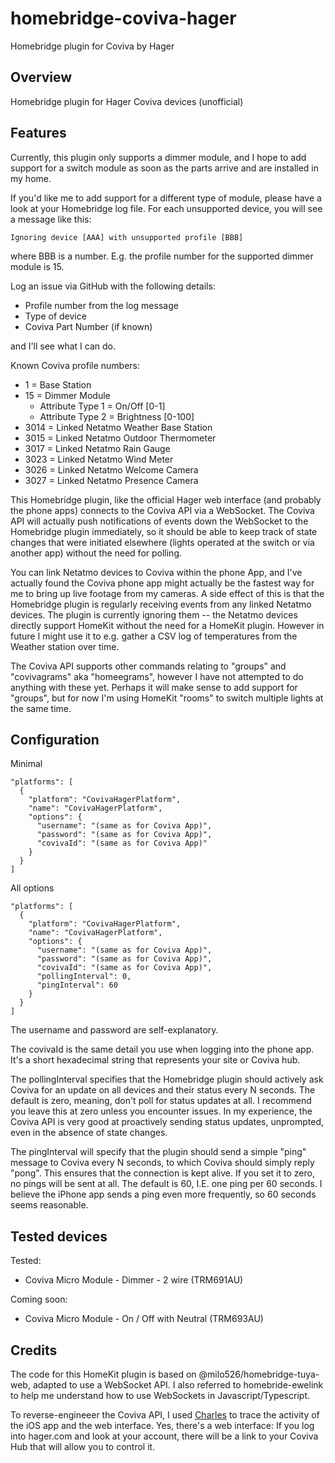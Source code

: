 # homebridge-coviva-hager
Homebridge plugin for Coviva by Hager

## Overview

Homebridge plugin for Hager Coviva devices (unofficial)

## Features

Currently, this plugin only supports a dimmer module, and I hope to add support for a switch
module as soon as the parts arrive and are installed in my home.

If you'd like me to add support for a different type of module, please have a look at your
Homebridge log file.  For each unsupported device, you will see a message like this:

```
Ignoring device [AAA] with unsupported profile [BBB]
```

where BBB is a number.  E.g. the profile number for the supported dimmer module is 15.

Log an issue via GitHub with the following details:

* Profile number from the log message
* Type of device
* Coviva Part Number (if known)

and I'll see what I can do.

Known Coviva profile numbers:

* 1    = Base Station
* 15   = Dimmer Module
	* Attribute Type 1 = On/Off [0-1]
	* Attribute Type 2 = Brightness [0-100]
* 3014 = Linked Netatmo Weather Base Station
* 3015 = Linked Netatmo Outdoor Thermometer
* 3017 = Linked Netatmo Rain Gauge
* 3023 = Linked Netatmo Wind Meter
* 3026 = Linked Netatmo Welcome Camera
* 3027 = Linked Netatmo Presence Camera

This Homebridge plugin, like the official Hager web interface (and probably the phone apps)
connects to the Coviva API via a WebSocket.  The Coviva API will actually push notifications
of events down the WebSocket to the Homebridge plugin immediately, so it should be able to
keep track of state changes that were initiated elsewhere (lights operated at the switch or
via another app) without the need for polling.

You can link Netatmo devices to Coviva within the phone App, and I've actually found the Coviva
phone app might actually be the fastest way for me to bring up live footage from my cameras.
A side effect of this is that the Homebridge plugin is regularly receiving events from
any linked Netatmo devices.  The plugin is currently ignoring them -- the Netatmo devices
directly support HomeKit without the need for a HomeKit plugin.  However in future I might
use it to e.g. gather a CSV log of temperatures from the Weather station over time.

The Coviva API supports other commands relating to "groups" and "covivagrams" aka "homeegrams",
however I have not attempted to do anything with these yet.  Perhaps it will make sense to
add support for "groups", but for now I'm using HomeKit "rooms" to switch multiple lights at
the same time.

## Configuration

Minimal

```
"platforms": [
  {
    "platform": "CovivaHagerPlatform",
    "name": "CovivaHagerPlatform",
    "options": {
      "username": "(same as for Coviva App)",
      "password": "(same as for Coviva App)",
      "covivaId": "(same as for Coviva App)"
    }
  }
]
```

All options

```
"platforms": [
  {
    "platform": "CovivaHagerPlatform",
    "name": "CovivaHagerPlatform",
    "options": {
      "username": "(same as for Coviva App)",
      "password": "(same as for Coviva App)",
      "covivaId": "(same as for Coviva App)",
      "pollingInterval": 0,
      "pingInterval": 60
    }
  }
]
```

The username and password are self-explanatory.

The covivaId is the same detail you use when logging into the phone app.  It's a short
hexadecimal string that represents your site or Coviva hub.

The pollingInterval specifies that the Homebridge plugin should actively ask Coviva for
an update on all devices and their status every N seconds.  The default is zero, meaning,
don't poll for status updates at all.  I recommend you leave this at zero unless you
encounter issues.  In my experience, the Coviva API is very good at proactively sending
status updates, unprompted, even in the absence of state changes.

The pingInterval will specify that the plugin should send a simple "ping" message to
Coviva every N seconds, to which Coviva should simply reply "pong".  This ensures that
the connection is kept alive.  If you set it to zero, no pings will be sent at all.
The default is 60, I.E. one ping per 60 seconds.  I believe the iPhone app sends a ping
even more frequently, so 60 seconds seems reasonable.

## Tested devices

Tested:

* Coviva Micro Module - Dimmer - 2 wire (TRM691AU)

Coming soon:

* Coviva Micro Module - On / Off with Neutral (TRM693AU)

## Credits

The code for this HomeKit plugin is based on @milo526/homebridge-tuya-web, adapted to
use a WebSocket API.  I also referred to homebride-ewelink to help me understand how to
use WebSockets in Javascript/Typescript.

To reverse-engineeer the Coviva API, I used [Charles](http://charlesproxy.com) to trace
the activity of the iOS app and the web interface.  Yes, there's a web interface:  If you
log into hager.com and look at your account, there will be a link to your Coviva Hub
that will allow you to control it.

